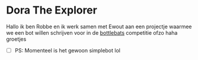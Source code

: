 # Dora The Explorer

Hallo ik ben Robbe en ik werk samen met Ewout aan een projectje waarmee we een bot willen schrijven voor in de [bottlebats](https://github.com/ZeusWPI/MOZAIC) competitie ofzo haha groetjes

-[ ] PS: Momenteel is het gewoon simplebot lol
